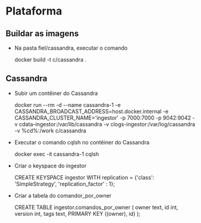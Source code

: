 # Plataforma

## Buildar as imagens

- Na pasta fiel/cassandra, executar o comando

  docker build -t c/cassandra .

## Cassandra

- Subir um contêiner do Cassandra

  docker run --rm -d
    --name cassandra-1
    -e CASSANDRA_BROADCAST_ADDRESS=host.docker.internal
    -e CASSANDRA_CLUSTER_NAME='ingestor'
    -p 7000:7000
    -p 9042:9042
    -v cdata-ingestor:/var/lib/cassandra
    -v clogs-ingestor:/var/log/cassandra
    -v %cd%:/work
    c/cassandra

- Executar o comando cqlsh no contêiner do Cassandra

  docker exec -it cassandra-1 cqlsh

- Criar o keyspace do ingestor

  CREATE KEYSPACE ingestor
    WITH replication = {'class': 'SimpleStrategy', 'replication_factor' : 1};

- Criar a tabela do comandor_por_owner

  CREATE TABLE ingestor.comandos_por_owner (
    owner text,
    id int,
    version int,
    tags text,
    PRIMARY KEY ((owner), id)
  );
